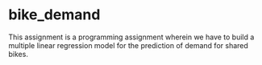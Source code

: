 # bike_demand
This assignment is a programming assignment wherein we have to build a multiple linear regression model for the prediction of demand for shared bikes.
